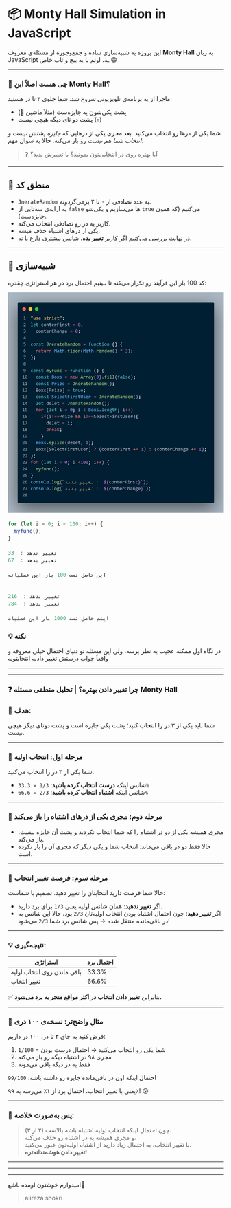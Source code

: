 # 📦 Monty Hall Simulation in JavaScript

این پروژه یه شبیه‌سازی ساده و جمع‌وجوره از مسئله‌ی معروف **Monty Hall** به زبان JavaScript ـه، اونم با یه پیچ و تاب خاص 😄

---

### 🤔 چی هست اصلاً این Monty Hall؟

ماجرا از یه برنامه‌ی تلویزیونی شروع شد. شما جلوی ۳ تا در هستید:

- پشت یکی‌شون یه جایزه‌ست (مثلاً ماشین 🚗)
- پشت دو تای دیگه هیچی نیست (💀)

شما یکی از درها رو انتخاب می‌کنید. بعد مجری یکی از درهایی که *جایزه پشتش نیست و انتخاب شما هم نیست* رو باز می‌کنه. حالا یه سوال مهم:

> ❓ آیا بهتره روی در انتخابی‌تون بمونید؟ یا تغییرش بدید؟

---
## 🧠 منطق کد

- `JnerateRandom` یه عدد تصادفی از ۰ تا ۲ برمی‌گردونه.
- یه آرایه‌ی سه‌تایی از `false` ها می‌سازیم و یکی‌شو `true` می‌کنیم (که همون جایزه‌ست).
- کاربر یه در رو تصادفی انتخاب می‌کنه.
- یکی از درهای اشتباه حذف میشه.
- در نهایت بررسی می‌کنیم اگر کاربر **تغییر بده**،  شانس بیشتری دارع یا نه.

---

## 🔁 شبیه‌سازی

کد 100 بار این فرآیند رو تکرار می‌کنه تا ببینیم احتمال برد در هر استراتژی چقدره:

![Code photo](code.png)

```js
for (let i = 0; i < 100; i++) {
  myfunc();
}

تغییر ندهد :  33
تغییر بدهد :  67

این حاصل تست 100 بار این عملیاته   


تغییر ندهد :  216
تغییر بدهد :  784

اینم حاصل تست 1000 بار این عملیات

```


### 💡 نکته
در نگاه اول ممکنه عجیب به نظر برسه، ولی این مسئله تو دنیای احتمال خیلی معروفه و واقعاً جواب  درستش تغییر دادنه انتخابتونه 

---
---

### ❓ چرا تغییر دادن بهتره؟ | تحلیل منطقی مسئله Monty Hall

### 🎯 هدف:
شما باید یکی از ۳ در را انتخاب کنید؛ پشت یکی جایزه است و پشت دوتای دیگر هیچی نیست.

---

### 🎲 مرحله اول: انتخاب اولیه

شما یکی از ۳ در را انتخاب می‌کنید.

- شانس اینکه **درست انتخاب کرده باشید**: `1/3 = 33.3%`
- شانس اینکه **اشتباه انتخاب کرده باشید**: `2/3 = 66.6%`

---

### 🚪 مرحله دوم: مجری یکی از درهای اشتباه را باز می‌کند

- مجری همیشه یکی از دو در اشتباه را که شما انتخاب نکردید و پشت آن جایزه نیست، باز می‌کند.
- حالا فقط دو در باقی می‌ماند: انتخاب شما و یکی دیگر که مجری آن را باز نکرده است.

---

### 🔁 مرحله سوم: فرصت تغییر انتخاب

حالا شما فرصت دارید انتخابتان را تغییر دهید. تصمیم با شماست:

- اگر **تغییر ندهید**: همان شانس اولیه یعنی `1/3` برای برد دارید.
- اگر **تغییر دهید**: چون احتمال اشتباه بودن انتخاب اولیه‌تان `2/3` بود، حالا این شانس به درِ باقی‌مانده منتقل شده → پس شانس برد شما `2/3` می‌شود!

---

### 💡 نتیجه‌گیری:

| استراتژی          | احتمال برد |
|-------------------|-------------|
| باقی ماندن روی انتخاب اولیه | 33.3%        |
| تغییر انتخاب          | 66.6%        |

✅ بنابراین **تغییر دادن انتخاب در اکثر مواقع منجر به برد می‌شود.**

---

### 🧠 مثال واضح‌تر: نسخه‌ی ۱۰۰ دری

فرض کنید به جای ۳ تا در، ۱۰۰ در داریم:

1. شما یکی رو انتخاب می‌کنید → احتمال درست بودن = `1/100`
2. مجری ۹۸ در اشتباه دیگه رو باز می‌کنه
3. فقط یه در دیگه باقی می‌مونه

احتمال اینکه اون در باقی‌مانده جایزه رو داشته باشه: `99/100`

یعنی با تغییر انتخاب، احتمال برد از ۱٪ می‌رسه به ۹۹٪! 😲

---

### 📌 پس به‌صورت خلاصه:

> چون احتمال اینکه انتخاب اولیه‌ اشتباه باشه بالاست (۲ از ۳)،  
> و مجری همیشه یه در اشتباه رو حذف می‌کنه،  
> با تغییر انتخاب، به احتمال زیاد دارید از اشتباه اولیه‌تون عبور می‌کنید.  
> **تغییر دادن هوشمندانه‌تره!**

---
---
---
امیدوارم خوشتون اومده باشع🌱
> alireza shokri 
